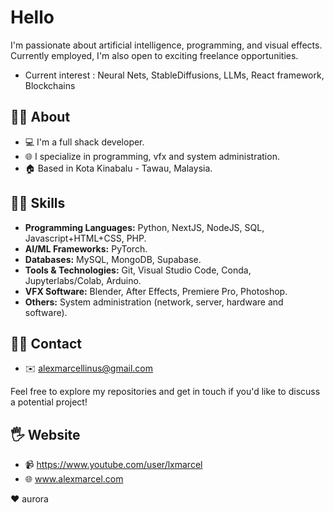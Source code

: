# Hello 

I'm passionate about artificial intelligence, programming, and visual effects. 
Currently employed, I'm also open to exciting freelance opportunities. 
- Current interest : Neural Nets, StableDiffusions, LLMs, React framework, Blockchains

## 👨‍💻 About

- 💻 I'm a full shack developer.
- 🌐 I specialize in programming, vfx and system administration.
- 🏠 Based in Kota Kinabalu - Tawau, Malaysia.

## 🤷‍♂️ Skills

- **Programming Languages:** Python, NextJS, NodeJS, SQL, Javascript+HTML+CSS, PHP.
- **AI/ML Frameworks:** PyTorch.
- **Databases:** MySQL, MongoDB, Supabase.
- **Tools & Technologies:** Git, Visual Studio Code, Conda, Jupyterlabs/Colab, Arduino.
- **VFX Software:** Blender, After Effects, Premiere Pro, Photoshop.
- **Others:** System administration (network, server, hardware and software).

## 🙅‍♂️ Contact

- ✉️ alexmarcellinus@gmail.com

Feel free to explore my repositories and get in touch if you'd like to discuss a potential project!

## 🖐 Website

- 📹 https://www.youtube.com/user/lxmarcel
- 🌐 www.alexmarcel.com

❤ aurora
